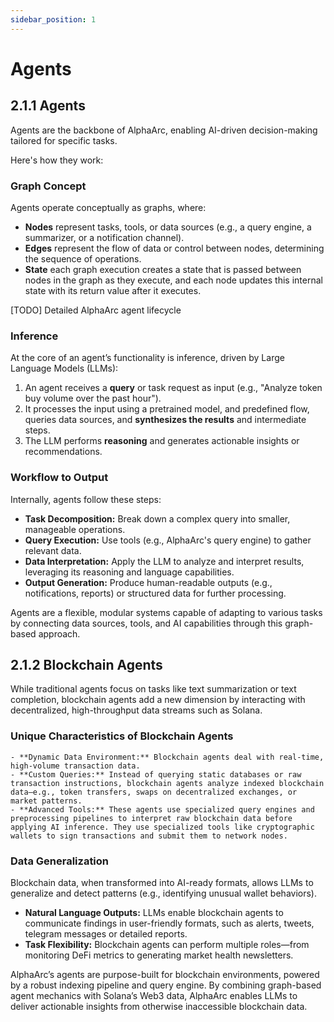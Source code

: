 ```yaml
---
sidebar_position: 1
---
```

# Agents

## 2.1.1 Agents
Agents are the backbone of AlphaArc, enabling AI-driven decision-making tailored for specific tasks. 

Here's how they work:

### Graph Concept
Agents operate conceptually as graphs, where:

- **Nodes** represent tasks, tools, or data sources (e.g., a query engine, a summarizer, or a notification channel).
- **Edges** represent the flow of data or control between nodes, determining the sequence of operations.
- **State** each graph execution creates a state that is passed between nodes in the graph as they execute, and each node updates this internal state with its return value after it executes.

[TODO] Detailed AlphaArc agent lifecycle


### Inference
At the core of an agent’s functionality is inference, driven by Large Language Models (LLMs):

1) An agent receives a **query** or task request as input (e.g., "Analyze token buy volume over the past hour").<br/>
2) It processes the input using a pretrained model, and predefined flow, queries data sources, and **synthesizes the results** and intermediate steps.
3) The LLM performs **reasoning** and generates actionable insights or recommendations.

### Workflow to Output 

Internally, agents follow these steps:<br/>
- **Task Decomposition:** Break down a complex query into smaller, manageable operations.
- **Query Execution:** Use tools (e.g., AlphaArc's query engine) to gather relevant data.
- **Data Interpretation:** Apply the LLM to analyze and interpret results, leveraging its reasoning and language capabilities.
- **Output Generation:** Produce human-readable outputs (e.g., notifications, reports) or structured data for further processing.

Agents are a flexible, modular systems capable of adapting to various tasks by connecting data sources, tools, and AI capabilities through this graph-based approach.


## 2.1.2 Blockchain Agents
While traditional agents focus on tasks like text summarization or text completion, blockchain agents add a new dimension by interacting with decentralized, high-throughput data streams such as Solana.

### Unique Characteristics of Blockchain Agents

    - **Dynamic Data Environment:** Blockchain agents deal with real-time, high-volume transaction data.
    - **Custom Queries:** Instead of querying static databases or raw transaction instructions, blockchain agents analyze indexed blockchain data—e.g., token transfers, swaps on decentralized exchanges, or market patterns.
    - **Advanced Tools:** These agents use specialized query engines and preprocessing pipelines to interpret raw blockchain data before applying AI inference. They use specialized tools like cryptographic wallets to sign transactions and submit them to network nodes.

### Data Generalization 
Blockchain data, when transformed into AI-ready formats, allows LLMs to generalize and detect patterns (e.g., identifying unusual wallet behaviors).
- **Natural Language Outputs:** LLMs enable blockchain agents to communicate findings in user-friendly formats, such as alerts, tweets, telegram messages or detailed reports.
- **Task Flexibility:** Blockchain agents can perform multiple roles—from monitoring DeFi metrics to generating market health newsletters.

AlphaArc’s agents are purpose-built for blockchain environments, powered by a robust indexing pipeline and query engine.
By combining graph-based agent mechanics with Solana’s Web3 data, AlphaArc enables LLMs to deliver actionable insights from otherwise inaccessible blockchain data.